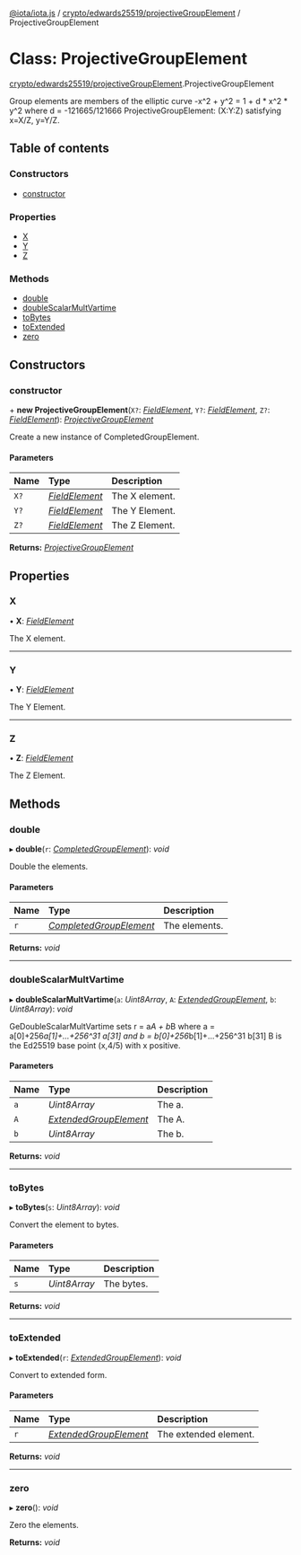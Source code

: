 [@iota/iota.js](../README.md) / [crypto/edwards25519/projectiveGroupElement](../modules/crypto_edwards25519_projectivegroupelement.md) / ProjectiveGroupElement

# Class: ProjectiveGroupElement

[crypto/edwards25519/projectiveGroupElement](../modules/crypto_edwards25519_projectivegroupelement.md).ProjectiveGroupElement

Group elements are members of the elliptic curve -x^2 + y^2 = 1 + d * x^2 *
y^2 where d = -121665/121666
ProjectiveGroupElement: (X:Y:Z) satisfying x=X/Z, y=Y/Z.

## Table of contents

### Constructors

- [constructor](crypto_edwards25519_projectivegroupelement.projectivegroupelement.md#constructor)

### Properties

- [X](crypto_edwards25519_projectivegroupelement.projectivegroupelement.md#x)
- [Y](crypto_edwards25519_projectivegroupelement.projectivegroupelement.md#y)
- [Z](crypto_edwards25519_projectivegroupelement.projectivegroupelement.md#z)

### Methods

- [double](crypto_edwards25519_projectivegroupelement.projectivegroupelement.md#double)
- [doubleScalarMultVartime](crypto_edwards25519_projectivegroupelement.projectivegroupelement.md#doublescalarmultvartime)
- [toBytes](crypto_edwards25519_projectivegroupelement.projectivegroupelement.md#tobytes)
- [toExtended](crypto_edwards25519_projectivegroupelement.projectivegroupelement.md#toextended)
- [zero](crypto_edwards25519_projectivegroupelement.projectivegroupelement.md#zero)

## Constructors

### constructor

\+ **new ProjectiveGroupElement**(`X?`: [*FieldElement*](crypto_edwards25519_fieldelement.fieldelement.md), `Y?`: [*FieldElement*](crypto_edwards25519_fieldelement.fieldelement.md), `Z?`: [*FieldElement*](crypto_edwards25519_fieldelement.fieldelement.md)): [*ProjectiveGroupElement*](crypto_edwards25519_projectivegroupelement.projectivegroupelement.md)

Create a new instance of CompletedGroupElement.

#### Parameters

| Name | Type | Description |
| :------ | :------ | :------ |
| `X?` | [*FieldElement*](crypto_edwards25519_fieldelement.fieldelement.md) | The X element. |
| `Y?` | [*FieldElement*](crypto_edwards25519_fieldelement.fieldelement.md) | The Y Element. |
| `Z?` | [*FieldElement*](crypto_edwards25519_fieldelement.fieldelement.md) | The Z Element. |

**Returns:** [*ProjectiveGroupElement*](crypto_edwards25519_projectivegroupelement.projectivegroupelement.md)

## Properties

### X

• **X**: [*FieldElement*](crypto_edwards25519_fieldelement.fieldelement.md)

The X element.

___

### Y

• **Y**: [*FieldElement*](crypto_edwards25519_fieldelement.fieldelement.md)

The Y Element.

___

### Z

• **Z**: [*FieldElement*](crypto_edwards25519_fieldelement.fieldelement.md)

The Z Element.

## Methods

### double

▸ **double**(`r`: [*CompletedGroupElement*](crypto_edwards25519_completedgroupelement.completedgroupelement.md)): *void*

Double the elements.

#### Parameters

| Name | Type | Description |
| :------ | :------ | :------ |
| `r` | [*CompletedGroupElement*](crypto_edwards25519_completedgroupelement.completedgroupelement.md) | The elements. |

**Returns:** *void*

___

### doubleScalarMultVartime

▸ **doubleScalarMultVartime**(`a`: *Uint8Array*, `A`: [*ExtendedGroupElement*](crypto_edwards25519_extendedgroupelement.extendedgroupelement.md), `b`: *Uint8Array*): *void*

GeDoubleScalarMultVartime sets r = a*A + b*B
where a = a[0]+256*a[1]+...+256^31 a[31]
and b = b[0]+256*b[1]+...+256^31 b[31]
B is the Ed25519 base point (x,4/5) with x positive.

#### Parameters

| Name | Type | Description |
| :------ | :------ | :------ |
| `a` | *Uint8Array* | The a. |
| `A` | [*ExtendedGroupElement*](crypto_edwards25519_extendedgroupelement.extendedgroupelement.md) | The A. |
| `b` | *Uint8Array* | The b. |

**Returns:** *void*

___

### toBytes

▸ **toBytes**(`s`: *Uint8Array*): *void*

Convert the element to bytes.

#### Parameters

| Name | Type | Description |
| :------ | :------ | :------ |
| `s` | *Uint8Array* | The bytes. |

**Returns:** *void*

___

### toExtended

▸ **toExtended**(`r`: [*ExtendedGroupElement*](crypto_edwards25519_extendedgroupelement.extendedgroupelement.md)): *void*

Convert to extended form.

#### Parameters

| Name | Type | Description |
| :------ | :------ | :------ |
| `r` | [*ExtendedGroupElement*](crypto_edwards25519_extendedgroupelement.extendedgroupelement.md) | The extended element. |

**Returns:** *void*

___

### zero

▸ **zero**(): *void*

Zero the elements.

**Returns:** *void*

